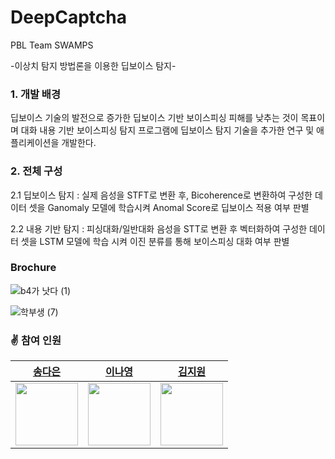 # DeepCaptcha
PBL Team SWAMPS

-이상치 탐지 방법론을 이용한 딥보이스 탐지-
### 1. 개발 배경

딥보이스 기술의 발전으로 증가한 딥보이스 기반 보이스피싱 피해를 낮추는 것이 목표이며 대화 내용 기반 보이스피싱 탐지 프로그램에 딥보이스 탐지 기술을 추가한 연구 및 애플리케이션을 개발한다.  


### 2. 전체 구성

2.1 딥보이스 탐지 : 실제 음성을 STFT로 변환 후, Bicoherence로 변환하여 구성한 데이터 셋을 Ganomaly 모델에 학습시켜 Anomal Score로 딥보이스 적용 여부 판별

2.2 내용 기반 탐지 : 피싱대화/일반대화 음성을 STT로 변환 후 벡터화하여 구성한 데이터 셋을 LSTM 모델에 학습 시켜 이진 분류를 통해 보이스피싱 대화 여부 판별

### Brochure

![b4가 낫다  (1)](https://github.com/daeun6/DeepCaptcha/assets/81478444/961239cf-5431-4c1d-9a86-c45bf5b7a0ae)

![학부생  (7)](https://github.com/daeun6/DeepCaptcha/assets/81478444/d1e731b4-0df2-4634-a32c-d1cfe3abe8d0)





### ✌️ 참여 인원

|[송다은](https://github.com/daeun6)|[이나영]()|[김지원]()|
| --- | --- | --- |
|<img width="100" src="https://github.com/GDSC-SWU/2023-AI-ML-study/assets/81478444/21400679-dcc3-4731-9638-d8f717e0bc84"/>|<img width="100" src="https://github.com/daeun6/DeepCaptcha/assets/81478444/f1c138c1-8e9c-4f0c-aea1-27743fa18983"/>|<img width="100" src=""/>|
